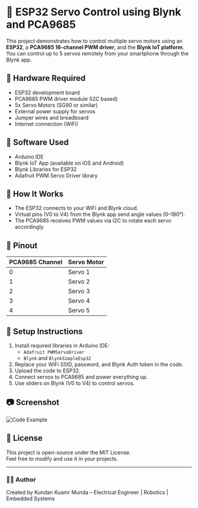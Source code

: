 # 🚀 ESP32 Servo Control using Blynk and PCA9685

This project demonstrates how to control multiple servo motors using an **ESP32**, a **PCA9685 16-channel PWM driver**, and the **Blynk IoT platform**. You can control up to 5 servos remotely from your smartphone through the Blynk app.

## 🔧 Hardware Required

- ESP32 development board  
- PCA9685 PWM driver module (I2C based)  
- 5x Servo Motors (SG90 or similar)  
- External power supply for servos  
- Jumper wires and breadboard  
- Internet connection (WiFi)

## 📱 Software Used

- Arduino IDE  
- Blynk IoT App (available on iOS and Android)  
- Blynk Libraries for ESP32  
- Adafruit PWM Servo Driver library

## 🧠 How It Works

- The ESP32 connects to your WiFi and Blynk cloud.
- Virtual pins (V0 to V4) from the Blynk app send angle values (0–180°).
- The PCA9685 receives PWM values via I2C to rotate each servo accordingly.

## 🔌 Pinout

| PCA9685 Channel | Servo Motor |
|------------------|--------------|
| 0                | Servo 1      |
| 1                | Servo 2      |
| 2                | Servo 3      |
| 3                | Servo 4      |
| 4                | Servo 5      |

## 🧪 Setup Instructions

1. Install required libraries in Arduino IDE:
   - `Adafruit PWMServoDriver`
   - `Blynk` and `BlynkSimpleEsp32`
2. Replace your WiFi SSID, password, and Blynk Auth token in the code.
3. Upload the code to ESP32.
4. Connect servos to PCA9685 and power everything up.
5. Use sliders on Blynk (V0 to V4) to control servos.

## 📷 Screenshot

![Code Example]([C:\Users\USER\OneDrive\Pictures\Screenshots.png](https://github.com/SUDO-KUNDAN23/ESP32-based-robotic-arm/blob/aa43a10b6a0710fe458f0deb880a4172914d8849/Screenshot%20(202).png))

## 📄 License

This project is open-source under the MIT License.  
Feel free to modify and use it in your projects.

---

### 👨‍💻 Author

Created by Kundan Kuamr Munda – Electrical Engineer | Robotics | Embedded Systems  
